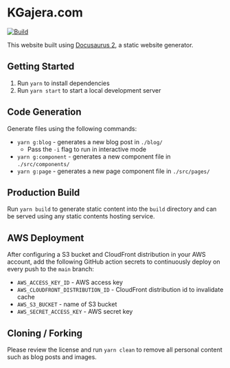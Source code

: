 # KGajera.com

[![Build](https://github.com/kgajera/blog/actions/workflows/build.yml/badge.svg)](https://github.com/kgajera/blog/actions/workflows/build.yml)

This website built using [Docusaurus 2](https://docusaurus.io/), a static website generator.

## Getting Started

1. Run `yarn` to install dependencies
1. Run `yarn start` to start a local development server

## Code Generation

Generate files using the following commands:

- `yarn g:blog` - generates a new blog post in `./blog/`
  - Pass the `-i` flag to run in interactive mode
- `yarn g:component` - generates a new component file in `./src/components/`
- `yarn g:page` - generates a new page component file in `./src/pages/`

## Production Build

Run `yarn build` to generate static content into the `build` directory and can be served using any static contents hosting service.

## AWS Deployment

After configuring a S3 bucket and CloudFront distribution in your AWS account, add the following GitHub action secrets to continuously deploy on every push to the `main` branch:

- `AWS_ACCESS_KEY_ID` - AWS access key
- `AWS_CLOUDFRONT_DISTRIBUTION_ID` - CloudFront distribution id to invalidate cache
- `AWS_S3_BUCKET` - name of S3 bucket
- `AWS_SECRET_ACCESS_KEY` - AWS secret key

## Cloning / Forking

Please review the license and run `yarn clean` to remove all personal content such as blog posts and images.
